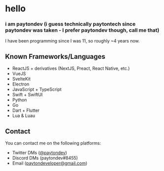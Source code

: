 # hello
### i am paytondev (i guess technically paytontech since paytondev was taken - I prefer paytondev though, call me that)
I have been programming since I was 11, so roughly ~4 years now.
## Known Frameworks/Languages
- ReactJS + derivatives (NextJS, Preact, React Native, etc.)
- VueJS
- SvelteKit
- Electron
- JavaScript + TypeScript
- Swift + SwiftUI
- Python
- Go
- Dart + Flutter
- Lua & Luau
## Contact
You can contact me on the following platforms:
- Twitter DMs ([@paytondev](https://twitter.com/paytondev))
- Discord DMs (paytondev#8455)
- Email ([paytondeveloper@gmail.com](mailto:paytondeveloper@gmail.com))
